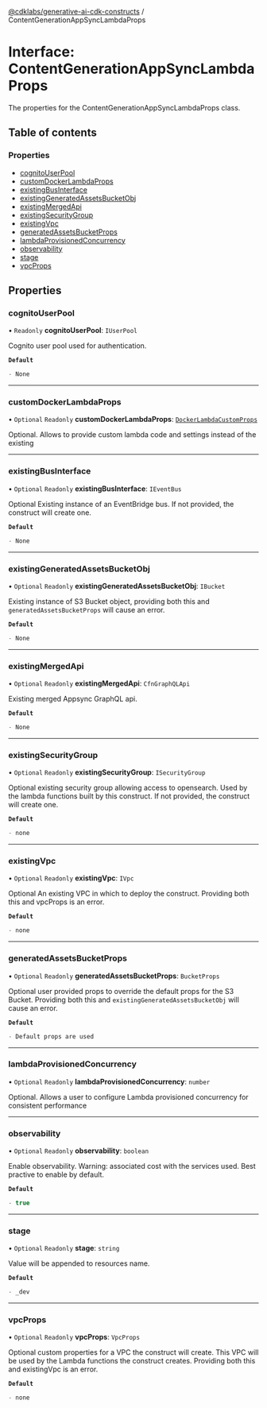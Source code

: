 [@cdklabs/generative-ai-cdk-constructs](../README.md) / ContentGenerationAppSyncLambdaProps

# Interface: ContentGenerationAppSyncLambdaProps

The properties for the ContentGenerationAppSyncLambdaProps class.

## Table of contents

### Properties

- [cognitoUserPool](ContentGenerationAppSyncLambdaProps.md#cognitouserpool)
- [customDockerLambdaProps](ContentGenerationAppSyncLambdaProps.md#customdockerlambdaprops)
- [existingBusInterface](ContentGenerationAppSyncLambdaProps.md#existingbusinterface)
- [existingGeneratedAssetsBucketObj](ContentGenerationAppSyncLambdaProps.md#existinggeneratedassetsbucketobj)
- [existingMergedApi](ContentGenerationAppSyncLambdaProps.md#existingmergedapi)
- [existingSecurityGroup](ContentGenerationAppSyncLambdaProps.md#existingsecuritygroup)
- [existingVpc](ContentGenerationAppSyncLambdaProps.md#existingvpc)
- [generatedAssetsBucketProps](ContentGenerationAppSyncLambdaProps.md#generatedassetsbucketprops)
- [lambdaProvisionedConcurrency](ContentGenerationAppSyncLambdaProps.md#lambdaprovisionedconcurrency)
- [observability](ContentGenerationAppSyncLambdaProps.md#observability)
- [stage](ContentGenerationAppSyncLambdaProps.md#stage)
- [vpcProps](ContentGenerationAppSyncLambdaProps.md#vpcprops)

## Properties

### cognitoUserPool

• `Readonly` **cognitoUserPool**: `IUserPool`

Cognito user pool used for authentication.

**`Default`**

```ts
- None
```

___

### customDockerLambdaProps

• `Optional` `Readonly` **customDockerLambdaProps**: [`DockerLambdaCustomProps`](DockerLambdaCustomProps.md)

Optional. Allows to provide custom lambda code
and settings instead of the existing

___

### existingBusInterface

• `Optional` `Readonly` **existingBusInterface**: `IEventBus`

Optional Existing instance of an EventBridge bus. If not provided, the construct will create one.

**`Default`**

```ts
- None
```

___

### existingGeneratedAssetsBucketObj

• `Optional` `Readonly` **existingGeneratedAssetsBucketObj**: `IBucket`

Existing instance of S3 Bucket object, providing both this and `generatedAssetsBucketProps` will cause an error.

**`Default`**

```ts
- None
```

___

### existingMergedApi

• `Optional` `Readonly` **existingMergedApi**: `CfnGraphQLApi`

Existing merged Appsync GraphQL api.

**`Default`**

```ts
- None
```

___

### existingSecurityGroup

• `Optional` `Readonly` **existingSecurityGroup**: `ISecurityGroup`

Optional existing security group allowing access to opensearch. Used by the lambda functions
built by this construct. If not provided, the construct will create one.

**`Default`**

```ts
- none
```

___

### existingVpc

• `Optional` `Readonly` **existingVpc**: `IVpc`

Optional An existing VPC in which to deploy the construct. Providing both this and
vpcProps is an error.

**`Default`**

```ts
- none
```

___

### generatedAssetsBucketProps

• `Optional` `Readonly` **generatedAssetsBucketProps**: `BucketProps`

Optional user provided props to override the default props for the S3 Bucket.
Providing both this and `existingGeneratedAssetsBucketObj` will cause an error.

**`Default`**

```ts
- Default props are used
```

___

### lambdaProvisionedConcurrency

• `Optional` `Readonly` **lambdaProvisionedConcurrency**: `number`

Optional. Allows a user to configure
Lambda provisioned concurrency for consistent performance

___

### observability

• `Optional` `Readonly` **observability**: `boolean`

Enable observability. Warning: associated cost with the services
used. Best practive to enable by default.

**`Default`**

```ts
- true
```

___

### stage

• `Optional` `Readonly` **stage**: `string`

Value will be appended to resources name.

**`Default`**

```ts
- _dev
```

___

### vpcProps

• `Optional` `Readonly` **vpcProps**: `VpcProps`

Optional custom properties for a VPC the construct will create. This VPC will
be used by the Lambda functions the construct creates. Providing
both this and existingVpc is an error.

**`Default`**

```ts
- none
```
